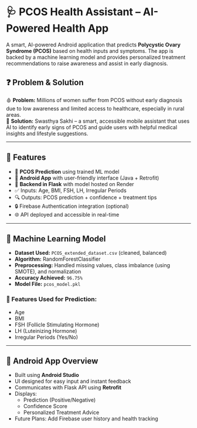 # 🩺 PCOS Health Assistant – AI-Powered Health App

A smart, AI-powered Android application that predicts **Polycystic Ovary Syndrome (PCOS)** based on health inputs and symptoms. The app is backed by a machine learning model and provides personalized treatment recommendations to raise awareness and assist in early diagnosis.

## ❓ Problem & Solution

🩸 **Problem:** Millions of women suffer from PCOS without early diagnosis due to low awareness and limited access to healthcare, especially in rural areas.  
🌈 **Solution:** Swasthya Sakhi – a smart, accessible mobile assistant that uses AI to identify early signs of PCOS and guide users with helpful medical insights and lifestyle suggestions.

---

## 🚀 Features

- 🤖 **PCOS Prediction** using trained ML model
- 📱 **Android App** with user-friendly interface (Java + Retrofit)
- 🧠 **Backend in Flask** with model hosted on Render
- ✅ Inputs: Age, BMI, FSH, LH, Irregular Periods
- 🔍 Outputs: PCOS prediction + confidence + treatment tips
- 🔒 Firebase Authentication integration (optional)
- 🌐 API deployed and accessible in real-time

---

## 🧠 Machine Learning Model

- **Dataset Used:** `PCOS_extended_dataset.csv` (cleaned, balanced)
- **Algorithm:** RandomForestClassifier
- **Preprocessing:** Handled missing values, class imbalance (using SMOTE), and normalization
- **Accuracy Achieved:** `96.75%`
- **Model File:** `pcos_model.pkl`

### 🎯 Features Used for Prediction:
- Age  
- BMI  
- FSH (Follicle Stimulating Hormone)  
- LH (Luteinizing Hormone)  
- Irregular Periods (Yes/No)

---

## 📱 Android App Overview

- Built using **Android Studio**
- UI designed for easy input and instant feedback
- Communicates with Flask API using **Retrofit**
- Displays:
  - Prediction (Positive/Negative)
  - Confidence Score
  - Personalized Treatment Advice
- Future Plans: Add Firebase user history and health tracking
